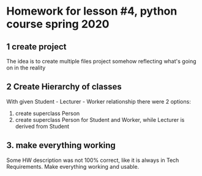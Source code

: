 # Homework for lesson #4, python course spring 2020
## 1 create project
The idea is to create multiple files project somehow reflecting what's going on in the reality
## 2 Create Hierarchy of classes
With given Student - Lecturer - Worker relationship there were 2 options:
1. create superclass Person
1. create superclass Person for Student and Worker, while Lecturer is derived from Student
## 3. make everything working
Some HW description was not 100% correct, like it is always in Tech Requirements.
Make everything working and usable.
 

